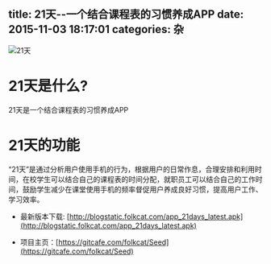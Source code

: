 title: 21天--一个结合课程表的习惯养成APP
date: 2015-11-03 18:17:01
categories: 杂
---

![21天](http://blogstatic.folkcat.com/20151103_logo_21_day.jpg-mid)
# 21天是什么?

21天是一个结合课程表的习惯养成APP

# 21天的功能

“21天”是通过分析用户使用手机的行为，根据用户的日常作息，合理安排和利用时间，在校学生可以结合自己的课程表的时间分配，就职员工可以结合自己的工作时间，鼓励学生减少在课堂使用手机的频率督促用户养成良好习惯，提高用户工作、学习效率。

* 最新版本下载: [http://blogstatic.folkcat.com/app_21days_latest.apk](http://blogstatic.folkcat.com/app_21days_latest.apk)

* 项目主页：[https://gitcafe.com/folkcat/Seed](https://gitcafe.com/folkcat/Seed)
